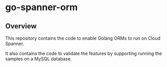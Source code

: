 # go-spanner-orm

## Overview

This repository contains the code to enable Golang ORMs to run on Cloud Spanner.

It also contains the code to validate the features by supporting running the samples on a MySQL database.
